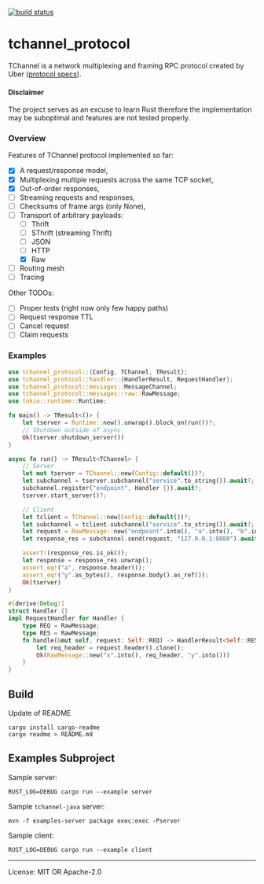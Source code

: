 [![build status](https://github.com/pwalski/tchannel-rust/actions/workflows/ci.yml/badge.svg)](https://github.com/pwalski/tchannel-rust/actions)

# tchannel_protocol

TChannel is a network multiplexing and framing RPC protocol created by Uber ([protocol specs](https://github.com/uber/tchannel/blob/master/docs/protocol.md)).

#### Disclaimer

The project serves as an excuse to learn Rust therefore the implementation may be suboptimal and features are not tested properly.

### Overview

Features of TChannel protocol implemented so far:

 * [x] A request/response model,
 * [x] Multiplexing multiple requests across the same TCP socket,
 * [x] Out-of-order responses,
 * [ ] Streaming requests and responses,
 * [ ] Checksums of frame args (only None),
 * [ ] Transport of arbitrary payloads:
    * [ ] Thrift
    * [ ] SThrift (streaming Thrift)
    * [ ] JSON
    * [ ] HTTP
    * [x] Raw
 * [ ] Routing mesh
 * [ ] Tracing

Other TODOs:

 * [ ] Proper tests (right now only few happy paths)
 * [ ] Request response TTL
 * [ ] Cancel request
 * [ ] Claim requests

### Examples
```rust
use tchannel_protocol::{Config, TChannel, TResult};
use tchannel_protocol::handler::{HandlerResult, RequestHandler};
use tchannel_protocol::messages::MessageChannel;
use tchannel_protocol::messages::raw::RawMessage;
use tokio::runtime::Runtime;

fn main() -> TResult<()> {
    let tserver = Runtime::new().unwrap().block_on(run())?;
    // Shutdown outside of async
    Ok(tserver.shutdown_server())
}

async fn run() -> TResult<TChannel> {
    // Server
    let mut tserver = TChannel::new(Config::default())?;
    let subchannel = tserver.subchannel("service".to_string()).await?;
    subchannel.register("endpoint", Handler {}).await?;
    tserver.start_server()?;

    // Client
    let tclient = TChannel::new(Config::default())?;
    let subchannel = tclient.subchannel("service".to_string()).await?;
    let request = RawMessage::new("endpoint".into(), "a".into(), "b".into());
    let response_res = subchannel.send(request, "127.0.0.1:8888").await;

    assert!(response_res.is_ok());
    let response = response_res.unwrap();
    assert_eq!("a", response.header());
    assert_eq!("y".as_bytes(), response.body().as_ref());
    Ok(tserver)
}

#[derive(Debug)]
struct Handler {}
impl RequestHandler for Handler {
    type REQ = RawMessage;
    type RES = RawMessage;
    fn handle(&mut self, request: Self::REQ) -> HandlerResult<Self::RES> {
        let req_header = request.header().clone();
        Ok(RawMessage::new("x".into(), req_header, "y".into()))
    }
}
```


## Build

Update of README
```shell
cargo install cargo-readme
cargo readme > README.md
```

## Examples Subproject

Sample server:
```shell
RUST_LOG=DEBUG cargo run --example server
```

Sample `tchannel-java` server:
```shell
mvn -f examples-server package exec:exec -Pserver
```

Sample client:
```shell
RUST_LOG=DEBUG cargo run --example client
```

---

License: MIT OR Apache-2.0
